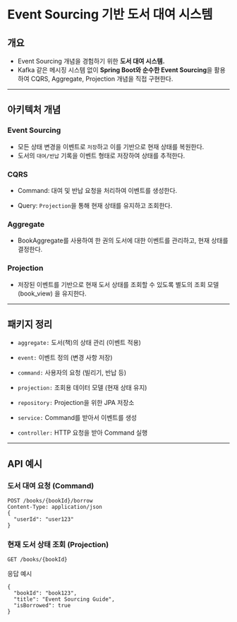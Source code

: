 # Event Sourcing 기반 도서 대여 시스템

## 개요

- Event Sourcing 개념을 경험하기 위한 **도서 대여 시스템.** 
- Kafka 같은 메시징 시스템 없이 **Spring Boot와 순수한 Event Sourcing**을 활용하여 CQRS, Aggregate, Projection 개념을 직접 구현한다.

---

## 아키텍처 개념

### Event Sourcing

- 모든 상태 변경을 이벤트로 `저장`하고 이를 기반으로 현재 상태를 복원한다.
- 도서의 `대여/반납` 기록을 이벤트 형태로 저장하여 상태를 추적한다.

### CQRS

- Command: 대여 및 반납 요청을 처리하여 이벤트를 생성한다.

- Query: `Projection`을 통해 현재 상태를 유지하고 조회한다.

### Aggregate

- BookAggregate를 사용하여 한 권의 도서에 대한 이벤트를 관리하고, 현재 상태를 결정한다.

### Projection

- 저장된 이벤트를 기반으로 현재 도서 상태를 조회할 수 있도록 별도의 조회 모델 (book_view) 을 유지한다.

---

## 패키지 정리

- `aggregate:` 도서(책)의 상태 관리 (이벤트 적용)

- `event:` 이벤트 정의 (변경 사항 저장)
- `command:` 사용자의 요청 (빌리기, 반납 등)
- `projection:` 조회용 데이터 모델 (현재 상태 유지)

- `repository:` Projection을 위한 JPA 저장소
- `service:` Command를 받아서 이벤트를 생성

- `controller:` HTTP 요청을 받아 Command 실행




---

## API 예시

### 도서 대여 요청 (Command)

```
POST /books/{bookId}/borrow
Content-Type: application/json
{
  "userId": "user123"
}
```

### 현재 도서 상태 조회 (Projection)

```
GET /books/{bookId}
```

응답 예시
```
{
  "bookId": "book123",
  "title": "Event Sourcing Guide",
  "isBorrowed": true
}
```